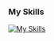 ### My Skills

[![My Skills](https://skillicons.dev/icons?i=java,php,html,css,js,mysql,postgres,docker,postman)](https://skillicons.dev)
